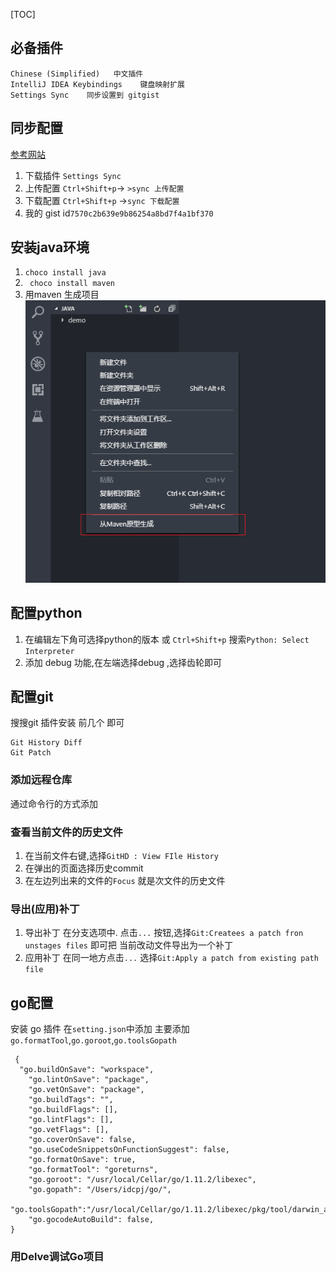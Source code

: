 [TOC]

## 必备插件
```
Chinese (Simplified)   中文插件
IntelliJ IDEA Keybindings    键盘映射扩展
Settings Sync    同步设置到 gitgist
```
## 同步配置
[参考网站](https://tmr.js.org/p/fa3b8081/)
1. 下载插件
`Settings Sync
`
2. 上传配置
`Ctrl+Shift+p`-> `>sync 上传配置`
3. 下载配置
`Ctrl+Shift+p` ->`sync 下载配置`
4. 我的 gist id`7570c2b639e9b86254a8bd7f4a1bf370`

## 安装java环境
1. `choco install java`
2. ` choco install maven`
3. 用maven 生成项目
![](images/Snipaste_2018-12-06_14-10-27.png)

## 配置python
1. 在编辑左下角可选择python的版本 
    或 `Ctrl+Shift+p` 搜索`Python: Select Interpreter`
2. 添加 debug 功能,在左端选择debug ,选择齿轮即可


## 配置git
搜搜git 插件安装 前几个 即可
```
Git History Diff
Git Patch
```
### 添加远程仓库
通过命令行的方式添加

### 查看当前文件的历史文件
1. 在当前文件右键,选择`GitHD : View FIle History`
2. 在弹出的页面选择历史commit 
3. 在左边列出来的文件的`Focus` 就是次文件的历史文件

###  导出(应用)补丁
1. 导出补丁
在分支选项中. 点击`...` 按钮,选择`Git:Createes a patch fron unstages files` 即可把 当前改动文件导出为一个补丁
2. 应用补丁
在同一地方点击`...` 选择`Git:Apply a patch from existing path file`
 
## go配置
安装 go 插件
在`setting.json`中添加
主要添加 `go.formatTool`,`go.goroot`,`go.toolsGopath`
```
 {
  "go.buildOnSave": "workspace",
    "go.lintOnSave": "package",
    "go.vetOnSave": "package",
    "go.buildTags": "",
    "go.buildFlags": [],
    "go.lintFlags": [],
    "go.vetFlags": [],
    "go.coverOnSave": false,
    "go.useCodeSnippetsOnFunctionSuggest": false,
    "go.formatOnSave": true,
    "go.formatTool": "goreturns",
    "go.goroot": "/usr/local/Cellar/go/1.11.2/libexec",
    "go.gopath": "/Users/idcpj/go/", 
    "go.toolsGopath":"/usr/local/Cellar/go/1.11.2/libexec/pkg/tool/darwin_amd64",
    "go.gocodeAutoBuild": false,
}
```
### 用Delve调试Go项目







